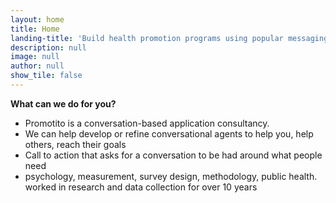 ```yaml
---
layout: home
title: Home
landing-title: 'Build health promotion programs using popular messaging platforms'
description: null
image: null
author: null
show_tile: false
---
```


__What can we do for you?__

- Promotito is a conversation-based application consultancy.
- We can help develop or refine conversational agents to help you, help others, reach their goals
- Call to action that asks for a conversation to be had around what people need
- psychology, measurement, survey design, methodology, public health. worked in research and data collection for over 10 years
 